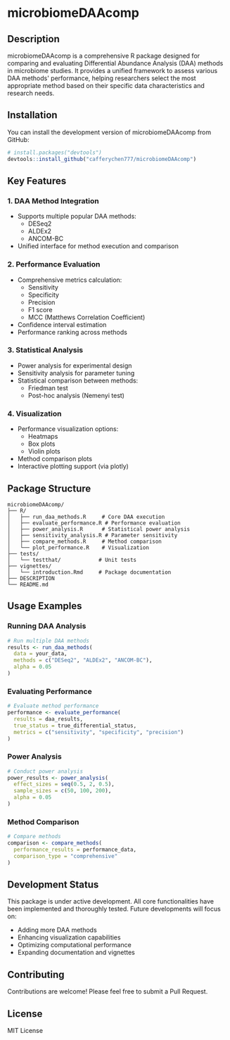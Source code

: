 # microbiomeDAAcomp

## Description
microbiomeDAAcomp is a comprehensive R package designed for comparing and evaluating Differential Abundance Analysis (DAA) methods in microbiome studies. It provides a unified framework to assess various DAA methods' performance, helping researchers select the most appropriate method based on their specific data characteristics and research needs.

## Installation
You can install the development version of microbiomeDAAcomp from GitHub:
```r
# install.packages("devtools")
devtools::install_github("cafferychen777/microbiomeDAAcomp")
```

## Key Features

### 1. DAA Method Integration
- Supports multiple popular DAA methods:
  - DESeq2
  - ALDEx2
  - ANCOM-BC
- Unified interface for method execution and comparison

### 2. Performance Evaluation
- Comprehensive metrics calculation:
  - Sensitivity
  - Specificity
  - Precision
  - F1 score
  - MCC (Matthews Correlation Coefficient)
- Confidence interval estimation
- Performance ranking across methods

### 3. Statistical Analysis
- Power analysis for experimental design
- Sensitivity analysis for parameter tuning
- Statistical comparison between methods:
  - Friedman test
  - Post-hoc analysis (Nemenyi test)

### 4. Visualization
- Performance visualization options:
  - Heatmaps
  - Box plots
  - Violin plots
- Method comparison plots
- Interactive plotting support (via plotly)

## Package Structure
```
microbiomeDAAcomp/
├── R/
│   ├── run_daa_methods.R     # Core DAA execution
│   ├── evaluate_performance.R # Performance evaluation
│   ├── power_analysis.R      # Statistical power analysis
│   ├── sensitivity_analysis.R # Parameter sensitivity
│   ├── compare_methods.R     # Method comparison
│   └── plot_performance.R    # Visualization
├── tests/
│   └── testthat/            # Unit tests
├── vignettes/
│   └── introduction.Rmd     # Package documentation
├── DESCRIPTION
└── README.md
```

## Usage Examples

### Running DAA Analysis
```r
# Run multiple DAA methods
results <- run_daa_methods(
  data = your_data,
  methods = c("DESeq2", "ALDEx2", "ANCOM-BC"),
  alpha = 0.05
)
```

### Evaluating Performance
```r
# Evaluate method performance
performance <- evaluate_performance(
  results = daa_results,
  true_status = true_differential_status,
  metrics = c("sensitivity", "specificity", "precision")
)
```

### Power Analysis
```r
# Conduct power analysis
power_results <- power_analysis(
  effect_sizes = seq(0.5, 2, 0.5),
  sample_sizes = c(50, 100, 200),
  alpha = 0.05
)
```

### Method Comparison
```r
# Compare methods
comparison <- compare_methods(
  performance_results = performance_data,
  comparison_type = "comprehensive"
)
```

## Development Status
This package is under active development. All core functionalities have been implemented and thoroughly tested. Future developments will focus on:
- Adding more DAA methods
- Enhancing visualization capabilities
- Optimizing computational performance
- Expanding documentation and vignettes

## Contributing
Contributions are welcome! Please feel free to submit a Pull Request.

## License
MIT License